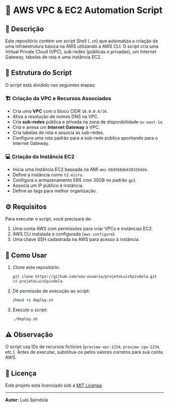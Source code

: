 # 🚀 AWS VPC & EC2 Automation Script

## 📌 Descrição
Este repositório contém um script Shell (`.sh`) que automatiza a criação de uma infraestrutura básica na AWS utilizando a AWS CLI. O script cria uma Virtual Private Cloud (VPC), sub-redes (públicas e privadas), um Internet Gateway, tabelas de rota e uma instância EC2.

## 📂 Estrutura do Script
O script está dividido nas seguintes etapas:

### 🏗️ Criação da VPC e Recursos Associados
- Cria uma **VPC** com o bloco CIDR `10.0.0.0/16`.
- Ativa a resolução de nomes DNS na VPC.
- Cria **sub-redes** pública e privada na zona de disponibilidade `us-east-1a`.
- Cria e anexa um **Internet Gateway** à VPC.
- Cria tabelas de rota e associa as sub-redes.
- Configura uma rota padrão para a sub-rede pública apontando para o Internet Gateway.

### 💻 Criação da Instância EC2
- Inicia uma instância EC2 baseada na AMI `ami-084568db4383264d4`.
- Define a instância como `t2.micro`.
- Configura o armazenamento EBS com 30GB no padrão `gp3`.
- Associa um IP público à instância.
- Define as tags para melhor organização.

## ⚙️ Requisitos
Para executar o script, você precisará de:
1. Uma conta AWS com permissões para criar VPCs e instâncias EC2.
2. AWS CLI instalada e configurada (`aws configure`).
3. Uma chave SSH cadastrada na AWS para acesso à instância.

## 🚀 Como Usar
1. Clone este repositório:
   ```bash
   git clone https://github.com/seu-usuario/projetoLuisSpindola.git
   cd projetoLuisSpindola
   ```
2. Dê permissão de execução ao script:
   ```bash
   chmod +x deploy.sh
   ```
3. Execute o script:
   ```bash
   ./deploy.sh
   ```

## ⚠️ Observação
O script usa IDs de recursos fictícios (`preview-vpc-1234`, `preview-igw-1234`, etc.). Antes de executar, substitua-os pelos valores corretos para sua conta AWS.

## 📜 Licença
Este projeto está licenciado sob a [MIT License](LICENSE).

---
**Autor:** Luis Spindola

